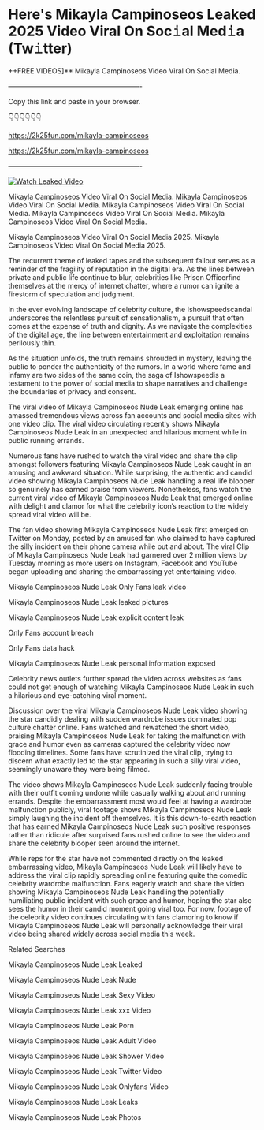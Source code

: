 # Here's Mikayla Campinoseos Leaked 2025 Video Viral On Soc𝚒al Med𝚒a (Tw𝚒tter)

++FREE VIDEOS]** Mikayla Campinoseos Video Viral On Social Media.

———————————————————-

Copy this link and paste in your browser.

👇👇👇👇👇👇

https://2k25fun.com/mikayla-campinoseos

https://2k25fun.com/mikayla-campinoseos

———————————————————-

[![Watch Leaked Video](https://miro.medium.com/v2/resize:fit:828/format:webp/1*cilzJN44JGOrTw9NJCrNHA.gif "Watch Leaked Video")](https://2k25fun.com/mikayla-campinoseos)

Mikayla Campinoseos Video Viral On Social Media. Mikayla Campinoseos Video Viral On Social Media. Mikayla Campinoseos Video Viral On Social Media. Mikayla Campinoseos Video Viral On Social Media. Mikayla Campinoseos Video Viral On Social Media.

Mikayla Campinoseos Video Viral On Social Media 2025. Mikayla Campinoseos Video Viral On Social Media 2025.

The recurrent theme of leaked tapes and the subsequent fallout serves as a reminder of the fragility of reputation in the digital era. As the lines between private and public life continue to blur, celebrities like Prison Officerfind themselves at the mercy of internet chatter, where a rumor can ignite a firestorm of speculation and judgment.

In the ever evolving landscape of celebrity culture, the Ishowspeedscandal underscores the relentless pursuit of sensationalism, a pursuit that often comes at the expense of truth and dignity. As we navigate the complexities of the digital age, the line between entertainment and exploitation remains perilously thin.

As the situation unfolds, the truth remains shrouded in mystery, leaving the public to ponder the authenticity of the rumors. In a world where fame and infamy are two sides of the same coin, the saga of Ishowspeedis a testament to the power of social media to shape narratives and challenge the boundaries of privacy and consent.

The viral video of Mikayla Campinoseos Nude Leak emerging online has amassed tremendous views across fan accounts and social media sites with one video clip. The viral video circulating recently shows Mikayla Campinoseos Nude Leak in an unexpected and hilarious moment while in public running errands.

Numerous fans have rushed to watch the viral video and share the clip amongst followers featuring Mikayla Campinoseos Nude Leak caught in an amusing and awkward situation. While surprising, the authentic and candid video showing Mikayla Campinoseos Nude Leak handling a real life blooper so genuinely has earned praise from viewers. Nonetheless, fans watch the current viral video of Mikayla Campinoseos Nude Leak that emerged online with delight and clamor for what the celebrity icon’s reaction to the widely spread viral video will be.

The fan video showing Mikayla Campinoseos Nude Leak first emerged on Twitter on Monday, posted by an amused fan who claimed to have captured the silly incident on their phone camera while out and about. The viral Clip of Mikayla Campinoseos Nude Leak had garnered over 2 million views by Tuesday morning as more users on Instagram, Facebook and YouTube began uploading and sharing the embarrassing yet entertaining video.

Mikayla Campinoseos Nude Leak Only Fans leak video

Mikayla Campinoseos Nude Leak leaked pictures

Mikayla Campinoseos Nude Leak explicit content leak

Only Fans account breach

Only Fans data hack

Mikayla Campinoseos Nude Leak personal information exposed

Celebrity news outlets further spread the video across websites as fans could not get enough of watching Mikayla Campinoseos Nude Leak in such a hilarious and eye-catching viral moment.

Discussion over the viral Mikayla Campinoseos Nude Leak video showing the star candidly dealing with sudden wardrobe issues dominated pop culture chatter online. Fans watched and rewatched the short video, praising Mikayla Campinoseos Nude Leak for taking the malfunction with grace and humor even as cameras captured the celebrity video now flooding timelines. Some fans have scrutinized the viral clip, trying to discern what exactly led to the star appearing in such a silly viral video, seemingly unaware they were being filmed.

The video shows Mikayla Campinoseos Nude Leak suddenly facing trouble with their outfit coming undone while casually walking about and running errands. Despite the embarrassment most would feel at having a wardrobe malfunction publicly, viral footage shows Mikayla Campinoseos Nude Leak simply laughing the incident off themselves. It is this down-to-earth reaction that has earned Mikayla Campinoseos Nude Leak such positive responses rather than ridicule after surprised fans rushed online to see the video and share the celebrity blooper seen around the internet.

While reps for the star have not commented directly on the leaked embarrassing video, Mikayla Campinoseos Nude Leak will likely have to address the viral clip rapidly spreading online featuring quite the comedic celebrity wardrobe malfunction. Fans eagerly watch and share the video showing Mikayla Campinoseos Nude Leak handling the potentially humiliating public incident with such grace and humor, hoping the star also sees the humor in their candid moment going viral too. For now, footage of the celebrity video continues circulating with fans clamoring to know if Mikayla Campinoseos Nude Leak will personally acknowledge their viral video being shared widely across social media this week.

Related Searches

Mikayla Campinoseos Nude Leak Leaked

Mikayla Campinoseos Nude Leak Nude

Mikayla Campinoseos Nude Leak Sexy Video

Mikayla Campinoseos Nude Leak xxx Video

Mikayla Campinoseos Nude Leak Porn

Mikayla Campinoseos Nude Leak Adult Video

Mikayla Campinoseos Nude Leak Shower Video

Mikayla Campinoseos Nude Leak Twitter Video

Mikayla Campinoseos Nude Leak Onlyfans Video

Mikayla Campinoseos Nude Leak Leaks

Mikayla Campinoseos Nude Leak Photos